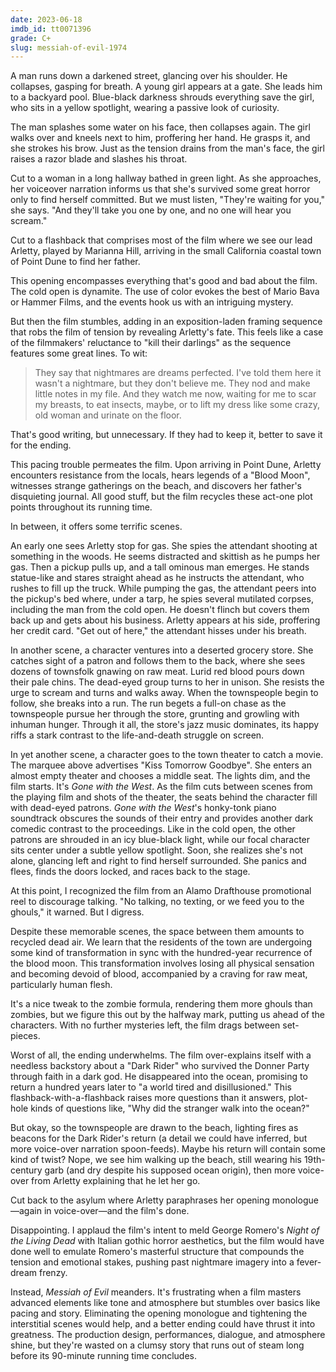 ```yaml
---
date: 2023-06-18
imdb_id: tt0071396
grade: C+
slug: messiah-of-evil-1974
---
```


A man runs down a darkened street, glancing over his shoulder. He collapses, gasping for breath. A young girl appears at a gate. She leads him to a backyard pool. Blue-black darkness shrouds everything save the girl, who sits in a yellow spotlight, wearing a passive look of curiosity.

The man splashes some water on his face, then collapses again. The girl walks over and kneels next to him, proffering her hand. He grasps it, and she strokes his brow. Just as the tension drains from the man's face, the girl raises a razor blade and slashes his throat.

<!-- end -->

Cut to a woman in a long hallway bathed in green light. As she approaches, her voiceover narration informs us that she's survived some great horror only to find herself committed. But we must listen, "They're waiting for you," she says. "And they'll take you one by one, and no one will hear you scream."

Cut to a flashback that comprises most of the film where we see our lead Arletty, played by Marianna Hill, arriving in the small California coastal town of Point Dune to find her father.

This opening encompasses everything that's good and bad about the film. The cold open is dynamite. The use of color evokes the best of Mario Bava or Hammer Films, and the events hook us with an intriguing mystery.

But then the film stumbles, adding in an exposition-laden framing sequence that robs the film of tension by revealing Arletty's fate. This feels like a case of the filmmakers' reluctance to "kill their darlings" as the sequence features some great lines. To wit:

> They say that nightmares are dreams perfected. I've told them here it wasn't a nightmare, but they don't believe me. They nod and make little notes in my file. And they watch me now, waiting for me to scar my breasts, to eat insects, maybe, or to lift my dress like some crazy, old woman and urinate on the floor.

That's good writing, but unnecessary. If they had to keep it, better to save it for the ending.

This pacing trouble permeates the film. Upon arriving in Point Dune, Arletty encounters resistance from the locals, hears legends of a "Blood Moon", witnesses strange gatherings on the beach, and discovers her father's disquieting journal. All good stuff, but the film recycles these act-one plot points throughout its running time.

In between, it offers some terrific scenes.

An early one sees Arletty stop for gas. She spies the attendant shooting at something in the woods. He seems distracted and skittish as he pumps her gas. Then a pickup pulls up, and a tall ominous man emerges. He stands statue-like and stares straight ahead as he instructs the attendant, who rushes to fill up the truck. While pumping the gas, the attendant peers into the pickup's bed where, under a tarp, he spies several mutilated corpses, including the man from the cold open. He doesn't flinch but covers them back up and gets about his business. Arletty appears at his side, proffering her credit card. "Get out of here," the attendant hisses under his breath.

In another scene, a character ventures into a deserted grocery store. She catches sight of a patron and follows them to the back, where she sees dozens of townsfolk gnawing on raw meat. Lurid red blood pours down their pale chins. The dead-eyed group turns to her in unison. She resists the urge to scream and turns and walks away. When the townspeople begin to follow, she breaks into a run. The run begets a full-on chase as the townspeople pursue her through the store, grunting and growling with inhuman hunger. Through it all, the store's jazz music dominates, its happy riffs a stark contrast to the life-and-death struggle on screen.

In yet another scene, a character goes to the town theater to catch a movie. The marquee above advertises "Kiss Tomorrow Goodbye". She enters an almost empty theater and chooses a middle seat. The lights dim, and the film starts. It's <span data-imdb-id="">_Gone with the West_</span>. As the film cuts between scenes from the playing film and shots of the theater, the seats behind the character fill with dead-eyed patrons. _Gone with the West_'s honky-tonk piano soundtrack obscures the sounds of their entry and provides another dark comedic contrast to the proceedings. Like in the cold open, the other patrons are shrouded in an icy blue-black light, while our focal character sits center under a subtle yellow spotlight. Soon, she realizes she's not alone, glancing left and right to find herself surrounded. She panics and flees, finds the doors locked, and races back to the stage.

At this point, I recognized the film from an Alamo Drafthouse promotional reel to discourage talking. "No talking, no texting, or we feed you to the ghouls," it warned. But I digress.

Despite these memorable scenes, the space between them amounts to recycled dead air. We learn that the residents of the town are undergoing some kind of transformation in sync with the hundred-year recurrence of the blood moon. This transformation involves losing all physical sensation and becoming devoid of blood, accompanied by a craving for raw meat, particularly human flesh.

It's a nice tweak to the zombie formula, rendering them more ghouls than zombies, but we figure this out by the halfway mark, putting us ahead of the characters. With no further mysteries left, the film drags between set-pieces.

Worst of all, the ending underwhelms. The film over-explains itself with a needless backstory about a "Dark Rider" who survived the Donner Party through faith in a dark god. He disappeared into the ocean, promising to return a hundred years later to "a world tired and disillusioned." This flashback-with-a-flashback raises more questions than it answers, plot-hole kinds of questions like, "Why did the stranger walk into the ocean?"

But okay, so the townspeople are drawn to the beach, lighting fires as beacons for the Dark Rider's return (a detail we could have inferred, but more voice-over narration spoon-feeds). Maybe his return will contain some kind of twist? Nope, we see him walking up the beach, still wearing his 19th-century garb (and dry despite his supposed ocean origin), then more voice-over from Arletty explaining that he let her go.

Cut back to the asylum where Arletty paraphrases her opening monologue—again in voice-over—and the film's done.

Disappointing. I applaud the film's intent to meld George Romero's <span data-imdb-id="tt0063350">_Night of the Living Dead_</span> with Italian gothic horror aesthetics, but the film would have done well to emulate Romero's masterful structure that compounds the tension and emotional stakes, pushing past nightmare imagery into a fever-dream frenzy.

Instead, _Messiah of Evil_ meanders. It's frustrating when a film masters advanced elements like tone and atmosphere but stumbles over basics like pacing and story. Eliminating the opening monologue and tightening the interstitial scenes would help, and a better ending could have thrust it into greatness. The production design, performances, dialogue, and atmosphere shine, but they're wasted on a clumsy story that runs out of steam long before its 90-minute running time concludes.
